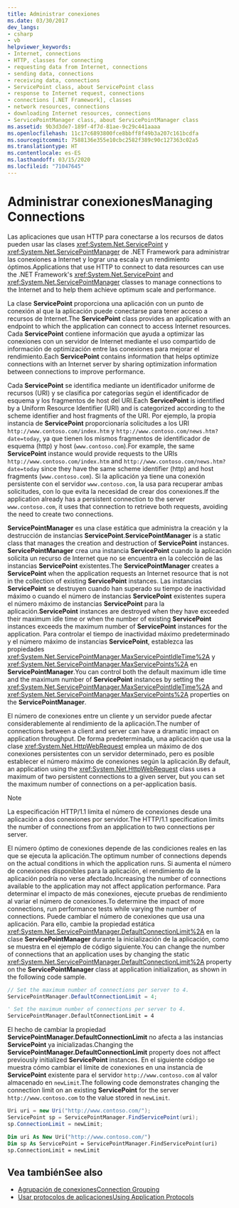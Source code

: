 ```yaml
---
title: Administrar conexiones
ms.date: 03/30/2017
dev_langs:
- csharp
- vb
helpviewer_keywords:
- Internet, connections
- HTTP, classes for connecting
- requesting data from Internet, connections
- sending data, connections
- receiving data, connections
- ServicePoint class, about ServicePoint class
- response to Internet request, connections
- connections [.NET Framework], classes
- network resources, connections
- downloading Internet resources, connections
- ServicePointManager class, about ServicePointManager class
ms.assetid: 9b3d3de7-189f-4f7d-81ae-9c29c441aaaa
ms.openlocfilehash: 11c17c6893800fce8bbff8f49b3a207c161bcdfa
ms.sourcegitcommit: 7588136e355e10cbc2582f389c90c127363c02a5
ms.translationtype: HT
ms.contentlocale: es-ES
ms.lasthandoff: 03/15/2020
ms.locfileid: "71047645"
---
```

# <a name="managing-connections"></a><span data-ttu-id="67738-102">Administrar conexiones</span><span class="sxs-lookup"><span data-stu-id="67738-102">Managing Connections</span></span>
<span data-ttu-id="67738-103">Las aplicaciones que usan HTTP para conectarse a los recursos de datos pueden usar las clases <xref:System.Net.ServicePoint> y <xref:System.Net.ServicePointManager> de .NET Framework para administrar las conexiones a Internet y lograr una escala y un rendimiento óptimos.</span><span class="sxs-lookup"><span data-stu-id="67738-103">Applications that use HTTP to connect to data resources can use the .NET Framework's <xref:System.Net.ServicePoint> and <xref:System.Net.ServicePointManager> classes to manage connections to the Internet and to help them achieve optimum scale and performance.</span></span>  
  
 <span data-ttu-id="67738-104">La clase **ServicePoint** proporciona una aplicación con un punto de conexión al que la aplicación puede conectarse para tener acceso a recursos de Internet.</span><span class="sxs-lookup"><span data-stu-id="67738-104">The **ServicePoint** class provides an application with an endpoint to which the application can connect to access Internet resources.</span></span> <span data-ttu-id="67738-105">Cada **ServicePoint** contiene información que ayuda a optimizar las conexiones con un servidor de Internet mediante el uso compartido de información de optimización entre las conexiones para mejorar el rendimiento.</span><span class="sxs-lookup"><span data-stu-id="67738-105">Each **ServicePoint** contains information that helps optimize connections with an Internet server by sharing optimization information between connections to improve performance.</span></span>  
  
 <span data-ttu-id="67738-106">Cada **ServicePoint** se identifica mediante un identificador uniforme de recursos (URI) y se clasifica por categorías según el identificador de esquema y los fragmentos de host del URI.</span><span class="sxs-lookup"><span data-stu-id="67738-106">Each **ServicePoint** is identified by a Uniform Resource Identifier (URI) and is categorized according to the scheme identifier and host fragments of the URI.</span></span> <span data-ttu-id="67738-107">Por ejemplo, la propia instancia de **ServicePoint** proporcionaría solicitudes a los URI `http://www.contoso.com/index.htm` y `http://www.contoso.com/news.htm?date=today`, ya que tienen los mismos fragmentos de identificador de esquema (http) y host (`www.contoso.com`).</span><span class="sxs-lookup"><span data-stu-id="67738-107">For example, the same **ServicePoint** instance would provide requests to the URIs `http://www.contoso.com/index.htm` and `http://www.contoso.com/news.htm?date=today` since they have the same scheme identifier (http) and host fragments (`www.contoso.com`).</span></span> <span data-ttu-id="67738-108">Si la aplicación ya tiene una conexión persistente con el servidor `www.contoso.com`, la usa para recuperar ambas solicitudes, con lo que evita la necesidad de crear dos conexiones.</span><span class="sxs-lookup"><span data-stu-id="67738-108">If the application already has a persistent connection to the server `www.contoso.com`, it uses that connection to retrieve both requests, avoiding the need to create two connections.</span></span>  
  
 <span data-ttu-id="67738-109">**ServicePointManager** es una clase estática que administra la creación y la destrucción de instancias **ServicePoint**.</span><span class="sxs-lookup"><span data-stu-id="67738-109">**ServicePointManager** is a static class that manages the creation and destruction of **ServicePoint** instances.</span></span> <span data-ttu-id="67738-110">**ServicePointManager** crea una instancia **ServicePoint** cuando la aplicación solicita un recurso de Internet que no se encuentra en la colección de las instancias **ServicePoint** existentes.</span><span class="sxs-lookup"><span data-stu-id="67738-110">The **ServicePointManager** creates a **ServicePoint** when the application requests an Internet resource that is not in the collection of existing **ServicePoint** instances.</span></span> <span data-ttu-id="67738-111">Las instancias **ServicePoint** se destruyen cuando han superado su tiempo de inactividad máximo o cuando el número de instancias **ServicePoint** existentes supera el número máximo de instancias **ServicePoint** para la aplicación.</span><span class="sxs-lookup"><span data-stu-id="67738-111">**ServicePoint** instances are destroyed when they have exceeded their maximum idle time or when the number of existing **ServicePoint** instances exceeds the maximum number of **ServicePoint** instances for the application.</span></span> <span data-ttu-id="67738-112">Para controlar el tiempo de inactividad máximo predeterminado y el número máximo de instancias **ServicePoint**, establezca las propiedades <xref:System.Net.ServicePointManager.MaxServicePointIdleTime%2A> y <xref:System.Net.ServicePointManager.MaxServicePoints%2A> en **ServicePointManager**.</span><span class="sxs-lookup"><span data-stu-id="67738-112">You can control both the default maximum idle time and the maximum number of **ServicePoint** instances by setting the <xref:System.Net.ServicePointManager.MaxServicePointIdleTime%2A> and <xref:System.Net.ServicePointManager.MaxServicePoints%2A> properties on the **ServicePointManager**.</span></span>  
  
 <span data-ttu-id="67738-113">El número de conexiones entre un cliente y un servidor puede afectar considerablemente al rendimiento de la aplicación.</span><span class="sxs-lookup"><span data-stu-id="67738-113">The number of connections between a client and server can have a dramatic impact on application throughput.</span></span> <span data-ttu-id="67738-114">De forma predeterminada, una aplicación que usa la clase <xref:System.Net.HttpWebRequest> emplea un máximo de dos conexiones persistentes con un servidor determinado, pero es posible establecer el número máximo de conexiones según la aplicación.</span><span class="sxs-lookup"><span data-stu-id="67738-114">By default, an application using the <xref:System.Net.HttpWebRequest> class uses a maximum of two persistent connections to a given server, but you can set the maximum number of connections on a per-application basis.</span></span>  
  
> [!NOTE]
> <span data-ttu-id="67738-115">La especificación HTTP/1.1 limita el número de conexiones desde una aplicación a dos conexiones por servidor.</span><span class="sxs-lookup"><span data-stu-id="67738-115">The HTTP/1.1 specification limits the number of connections from an application to two connections per server.</span></span>  
  
 <span data-ttu-id="67738-116">El número óptimo de conexiones depende de las condiciones reales en las que se ejecuta la aplicación.</span><span class="sxs-lookup"><span data-stu-id="67738-116">The optimum number of connections depends on the actual conditions in which the application runs.</span></span> <span data-ttu-id="67738-117">Si aumenta el número de conexiones disponibles para la aplicación, el rendimiento de la aplicación podría no verse afectado.</span><span class="sxs-lookup"><span data-stu-id="67738-117">Increasing the number of connections available to the application may not affect application performance.</span></span> <span data-ttu-id="67738-118">Para determinar el impacto de más conexiones, ejecute pruebas de rendimiento al variar el número de conexiones.</span><span class="sxs-lookup"><span data-stu-id="67738-118">To determine the impact of more connections, run performance tests while varying the number of connections.</span></span> <span data-ttu-id="67738-119">Puede cambiar el número de conexiones que usa una aplicación. Para ello, cambie la propiedad estática <xref:System.Net.ServicePointManager.DefaultConnectionLimit%2A> en la clase **ServicePointManager** durante la inicialización de la aplicación, como se muestra en el ejemplo de código siguiente.</span><span class="sxs-lookup"><span data-stu-id="67738-119">You can change the number of connections that an application uses by changing the static <xref:System.Net.ServicePointManager.DefaultConnectionLimit%2A> property on the **ServicePointManager** class at application initialization, as shown in the following code sample.</span></span>  
  
```csharp  
// Set the maximum number of connections per server to 4.  
ServicePointManager.DefaultConnectionLimit = 4;  
```  
  
```vb  
' Set the maximum number of connections per server to 4.  
ServicePointManager.DefaultConnectionLimit = 4  
```  
  
 <span data-ttu-id="67738-120">El hecho de cambiar la propiedad **ServicePointManager.DefaultConnectionLimit** no afecta a las instancias **ServicePoint** ya inicializadas.</span><span class="sxs-lookup"><span data-stu-id="67738-120">Changing the **ServicePointManager.DefaultConnectionLimit** property does not affect previously initialized **ServicePoint** instances.</span></span> <span data-ttu-id="67738-121">En el siguiente código se muestra cómo cambiar el límite de conexiones en una instancia de **ServicePoint** existente para el servidor `http://www.contoso.com` al valor almacenado en `newLimit`.</span><span class="sxs-lookup"><span data-stu-id="67738-121">The following code demonstrates changing the connection limit on an existing **ServicePoint** for the server `http://www.contoso.com` to the value stored in `newLimit`.</span></span>  
  
```csharp  
Uri uri = new Uri("http://www.contoso.com/");  
ServicePoint sp = ServicePointManager.FindServicePoint(uri);  
sp.ConnectionLimit = newLimit;  
```  
  
```vb  
Dim uri As New Uri("http://www.contoso.com/")  
Dim sp As ServicePoint = ServicePointManager.FindServicePoint(uri)  
sp.ConnectionLimit = newLimit  
```  
  
## <a name="see-also"></a><span data-ttu-id="67738-122">Vea también</span><span class="sxs-lookup"><span data-stu-id="67738-122">See also</span></span>

- [<span data-ttu-id="67738-123">Agrupación de conexiones</span><span class="sxs-lookup"><span data-stu-id="67738-123">Connection Grouping</span></span>](connection-grouping.md)
- [<span data-ttu-id="67738-124">Usar protocolos de aplicaciones</span><span class="sxs-lookup"><span data-stu-id="67738-124">Using Application Protocols</span></span>](using-application-protocols.md)
